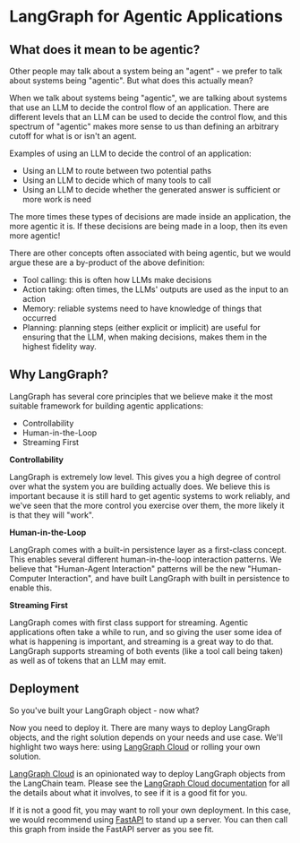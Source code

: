 # LangGraph for Agentic Applications

## What does it mean to be agentic?

Other people may talk about a system being an "agent" - we prefer to talk about systems being "agentic". But what does this actually mean?

When we talk about systems being "agentic", we are talking about systems that use an LLM to decide the control flow of an application. There are different levels that an LLM can be used to decide the control flow, and this spectrum of "agentic" makes more sense to us than defining an arbitrary cutoff for what is or isn't an agent.

Examples of using an LLM to decide the control of an application:

- Using an LLM to route between two potential paths
- Using an LLM to decide which of many tools to call
- Using an LLM to decide whether the generated answer is sufficient or more work is need

The more times these types of decisions are made inside an application, the more agentic it is.
If these decisions are being made in a loop, then its even more agentic!

There are other concepts often associated with being agentic, but we would argue these are a by-product of the above definition:

- Tool calling: this is often how LLMs make decisions
- Action taking: often times, the LLMs' outputs are used as the input to an action
- Memory: reliable systems need to have knowledge of things that occurred
- Planning: planning steps (either explicit or implicit) are useful for ensuring that the LLM, when making decisions, makes them in the highest fidelity way.

## Why LangGraph?

LangGraph has several core principles that we believe make it the most suitable framework for building agentic applications:

- Controllability
- Human-in-the-Loop
- Streaming First

**Controllability**

LangGraph is extremely low level. This gives you a high degree of control over what the system you are building actually does. We believe this is important because it is still hard to get agentic systems to work reliably, and we've seen that the more control you exercise over them, the more likely it is that they will "work".

**Human-in-the-Loop**

LangGraph comes with a built-in persistence layer as a first-class concept. This enables several different human-in-the-loop interaction patterns. We believe that "Human-Agent Interaction" patterns will be the new "Human-Computer Interaction", and have built LangGraph with built in persistence to enable this.

**Streaming First**

LangGraph comes with first class support for streaming. Agentic applications often take a while to run, and so giving the user some idea of what is happening is important, and streaming is a great way to do that. LangGraph supports streaming of both events (like a tool call being taken) as well as of tokens that an LLM may emit.

## Deployment

So you've built your LangGraph object - now what?

Now you need to deploy it. 
There are many ways to deploy LangGraph objects, and the right solution depends on your needs and use case.
We'll highlight two ways here: using [LangGraph Cloud](/langgraph/cloud) or rolling your own solution.

[LangGraph Cloud](/langgraph/cloud) is an opinionated way to deploy LangGraph objects from the LangChain team. Please see the [LangGraph Cloud documentation](/langgraph/cloud) for all the details about what it involves, to see if it is a good fit for you.

If it is not a good fit, you may want to roll your own deployment. In this case, we would recommend using [FastAPI](https://fastapi.tiangolo.com/) to stand up a server. You can then call this graph from inside the FastAPI server as you see fit.